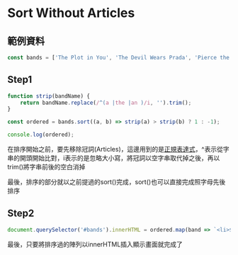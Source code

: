 # Sort Without Articles

## 範例資料

```jsx
const bands = ['The Plot in You', 'The Devil Wears Prada', 'Pierce the Veil', 'Norma Jean', 'The Bled', 'Say Anything', 'The Midway State', 'We Came as Romans', 'Counterparts', 'Oh, Sleeper', 'A Skylit Drive', 'Anywhere But Here', 'An Old Dog'];
```

## Step1

```jsx
function strip(bandName) {
    return bandName.replace(/^(a |the |an )/i, '').trim();
}

const ordered = bands.sort((a, b) => strip(a) > strip(b) ? 1 : -1);

console.log(ordered);
```

在排序開始之前，要先移除冠詞(Articles)，這邊用到的是[正規表達式](https://developer.mozilla.org/zh-TW/docs/Web/JavaScript/Guide/Regular_Expressions)，^表示從字串的開頭開始比對，i表示的是忽略大小寫，將冠詞以空字串取代掉之後，再以trim()將字串前後的空白消掉

最後，排序的部分就以之前提過的sort()完成，sort()也可以直接完成照字母先後排序

## Step2

```jsx
document.querySelector('#bands').innerHTML = ordered.map(band => `<li>${band}</li>`).join('')
```

最後，只要將排序過的陣列以innerHTML插入顯示畫面就完成了